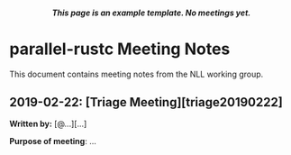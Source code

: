 #### *<p align="center">This page is an example template. No meetings yet.</p>*

# parallel-rustc Meeting Notes
This document contains meeting notes from the NLL working group.

## 2019-02-22: [Triage Meeting][triage20190222]
**Written by:** [@...][...]

**Purpose of meeting**: ...
